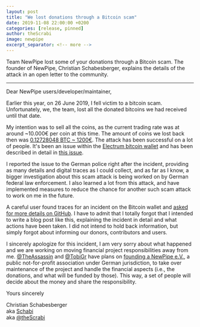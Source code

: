 ```yaml
---
layout: post
title: "We lost donations through a Bitcoin scam"
date: 2019-11-08 22:00:00 +0200
categories: [release, pinned]
author: theScrabi
image: newpipe
excerpt_separator: <!-- more -->
---
```


Team NewPipe lost some of your donations through a Bitcoin scam. The founder of NewPipe, Christian Schabesberger, explains the details of the attack in an open letter to the community.

<!-- more -->

_______________

Dear NewPipe users/developer/maintainer,

Earlier this year, on 26 June 2019, I fell victim to a bitcoin scam. Unfortunately, we, the team, lost all the donated bitcoins we had received until that date.

My intention was to sell all the coins, as the current trading rate was at around ~10.000€ per coin at this time. The amount of coins
we lost back then was [0.12728048 BTC ~ 1200€](https://www.blockchain.com/btc/tx/ec2400a2aa7a37d1c062c4987a54ae98ef9730c99fa0700a8da48431c905dedf). The attack has been successful on a lot of people. It's been an issue within the [Electrum bitcoin wallet](https://github.com/spesmilo/electrum/) and has been described in detail in [this issue](https://github.com/spesmilo/electrum/issues/5183).

I reported the issue to the German police right after the incident, providing as many details and digital traces as I could collect, and as far as I know,
a bigger investigation about this scam attack is being worked on by German federal law enforcement. I also learned a lot from this attack, and have implemented measures to reduce the chance for another such scam attack to work on me in the future.

A careful user found traces for an incident on the Bitcoin wallet and [asked for more details on GitHub](https://github.com/TeamNewPipe/NewPipe/issues/2719). I have to admit that I totally forgot that I intended to write a blog post like this, explaining the incident in detail and what actions have been taken. I did not intend to hold back information, but simply forgot about informing our donors, contributors and users.

I sincerely apologize for this incident, I am very sorry about what happened and we are working on moving financial project responsibilities away from me. [@TheAssassin](https://github.com/TheAssassin) and [@TobiGr](https://github.com/TobiGr) have plans on [founding a NewPipe e.V.](https://github.com/TeamNewPipe/NewPipe/issues/2732), a public not-for-profit association under German jurisdiction, to take over maintenance of the project and handle the financial aspects (i.e., the donations, and what will be funded by those). This way, a set of people will decide about the money and share the responsibility.

Yours sincerely

Christian Schabesberger <br>
aka [Schabi](https://schabi.org) <br>
aka [@theScrabi](https://github.com/theScrabi)

